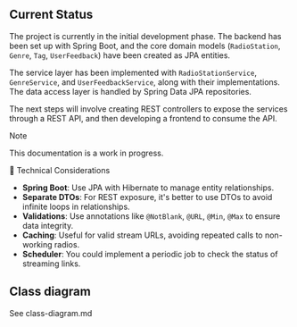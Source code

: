 ## Current Status

The project is currently in the initial development phase. The backend has been set up with Spring Boot, and the core domain models (`RadioStation`, `Genre`, `Tag`, `UserFeedback`) have been created as JPA entities.

The service layer has been implemented with `RadioStationService`, `GenreService`, and `UserFeedbackService`, along with their implementations. The data access layer is handled by Spring Data JPA repositories.

The next steps will involve creating REST controllers to expose the services through a REST API, and then developing a frontend to consume the API.

> [!NOTE]
> This documentation is a work in progress.


🔧 Technical Considerations
- **Spring Boot**: Use JPA with Hibernate to manage entity relationships.
- **Separate DTOs**: For REST exposure, it's better to use DTOs to avoid infinite loops in relationships.
- **Validations**: Use annotations like `@NotBlank`, `@URL`, `@Min`, `@Max` to ensure data integrity.
- **Caching**: Useful for valid stream URLs, avoiding repeated calls to non-working radios.
- **Scheduler**: You could implement a periodic job to check the status of streaming links.

## Class diagram 
See class-diagram.md
